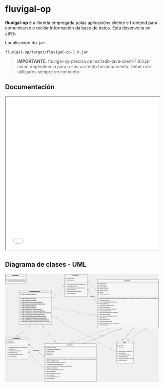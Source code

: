 # fluvigal-op

__fluvigal-op__ é a librería empregada polas aplicacións cliente e frontend para comunicarse e recibir información da base de datos. Está desenvolta en [Java](https://www.java.com/es/).

Localizacion do .jar: 
    
    fluvigal-op/target/fluvigal-op-1.0.jar

>__IMPORTANTE__: fluvigal-op precisa de mariadb-java-client-1.8.0.jar como dependencia para o seu correcto funcionamento. Deben ser utilizados sempre en conxunto.

## Documentación

<iframe src="fluvigal-op/target/site/apidocs/index.html" width="100%" height="500px"></iframe>

## Diagrama de clases - UML

![Diagrama UML](../../doc/img/4_uml-fluvigal-op.png)

